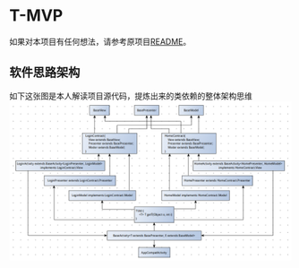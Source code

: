 # T-MVP

如果对本项目有任何想法，请参考原项目[README](https://github.com/north2014/T-MVP)。

## 软件思路架构

如下这张图是本人解读项目源代码，提炼出来的类依赖的整体架构思维
![T-MVP](img/t_mvp.png)
